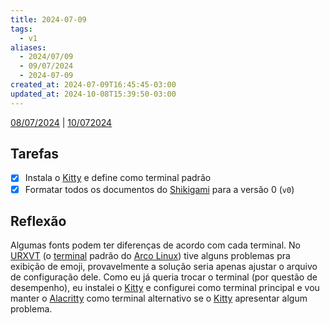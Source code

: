 ```yaml
---
title: 2024-07-09
tags:
  - v1
aliases:
  - 2024/07/09
  - 09/07/2024
  - 2024-07-09
created_at: 2024-07-09T16:45:45-03:00
updated_at: 2024-10-08T15:39:50-03:00
---
```


[08/07/2024](2024-07-08-lazy.md) | [10/072024](2024-07-10-Quinto_post.md)

## Tarefas

- [X] Instala o [Kitty](../../../api/entrada/2024/07/26/Terminal_Kitty.md) e define como terminal padrão
- [x] Formatar todos os documentos do [Shikigami](../../../api/retorno/2024/07/26/Shikigami.md) para a versão 0 (`v0`)

##  Reflexão

Algumas fonts podem ter diferenças de acordo com cada terminal. No [URXVT](../../../api/entrada/2024/07/26/Terminal_URXVT.md) (o [terminal](../../../api/atomos/2024/07/26/Emulador_de_terminal.md) padrão do [Arco Linux](../../../api/entrada/2024/07/26/Arco_Linux.md)) tive alguns problemas pra exibição de emoji, provavelmente a solução seria apenas ajustar o arquivo de configuração dele. Como eu já queria trocar o terminal (por questão de desempenho), eu instalei o [Kitty](../../../api/entrada/2024/07/26/Terminal_Kitty.md) e configurei como terminal principal e vou manter o [Alacritty](../../../api/entrada/2024/07/26/Terminal_Alacritty.md) como terminal alternativo se o [Kitty](../../../api/entrada/2024/07/26/Terminal_Kitty.md) apresentar algum problema.